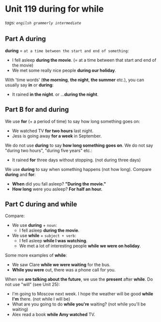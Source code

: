 # Unit 119 during for while
###### tags: `engilsh grammerly intermediate`

## Part A during
**during** = `at a time between the start and end of something`:
- I fell asleep **during the movie**. (= at a time between that start and end of the movie)
- We met some really nice people **during our holiday**.

With 'time words' (**the morning**, **the night**, **the summer** etc.),
you can usually say **in** or **during**:
- It rained **in the night**. or ...**during the night**.

## Part B **for** and **during**
We use **for** (+ a period of time) to say how long something goes on:
- We watched TV **for two hours** last night.
- Jess is going away **for a week** in September.

We do not use **during** to say **how long something goes on**. We do not say "during two hours", "during five years" etc.:
- It rained **for** three days without stopping. (not during three days)

We use **during** to say when something happens (not how long). Compare **during** and **for**:
- **When** did you fall asleep? **"During the movie."**
- **How long** were you asleep? **For half an hour.**

## Part C **during** and **while**
Compare:
- We use **during** + `noun`:
    - I fell asleep **during the movie**.
- We use **while** + `subject + verb`:
    - I fell asleep **while I was watching**.
    - We met a lot of interesting people **while we were on holiday**.

Some more examples of **while**:
- We saw Clare **while we were waiting** for the bus.
- **While you were** out, there was a phone call for you.

When we **are talking about the future**, we use the **present** after **while**. Do not use "will" (see Unit 25):
- I'm going to Moscow next week. I hope the weather will be good **while I'm** there. (not while I will be)
- What are you going to do **while you're** waiting? (not while you'll be waiting)
- Alex read a book **while Amy watched** TV.